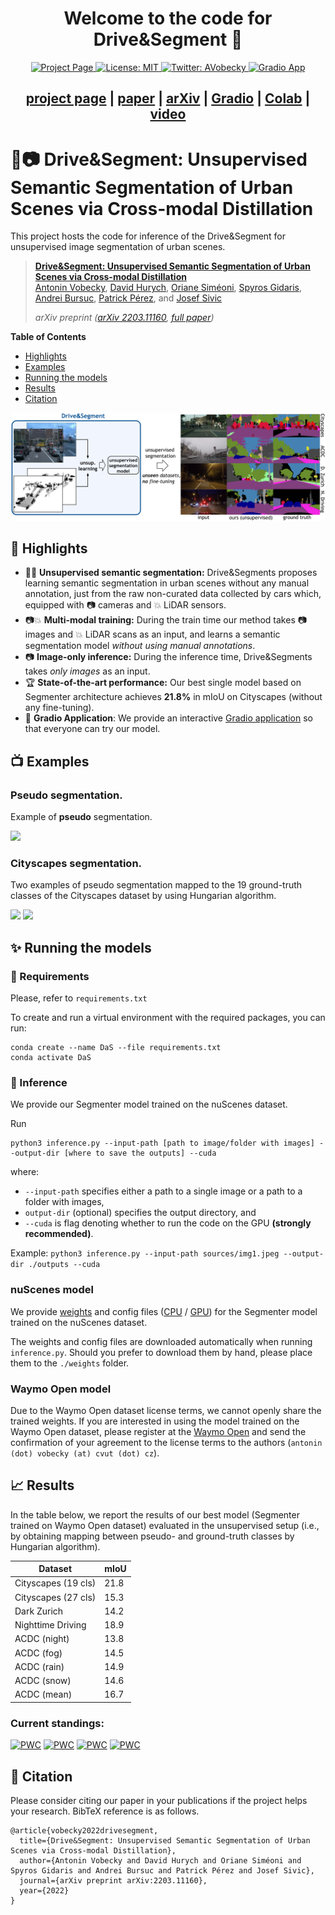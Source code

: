 <h1 align="center">Welcome to the code for Drive&Segment 👋</h1>

<p align="center">
 <a href="https://vobecant.github.io/DriveAndSegment">
    <img alt="Project Page" src="https://img.shields.io/badge/Project Page-Open-green.svg" target="_blank" />
  </a>
  <a href="https://github.com/kefranabg/readme-md-generator/blob/master/LICENSE">
    <img alt="License: MIT" src="https://img.shields.io/badge/license-MIT-yellow.svg" target="_blank" />
  </a>
  <a href="https://twitter.com/AVobecky">
    <img alt="Twitter: AVobecky" src="https://badgen.net/badge/icon/twitter?icon=twitter&label" target="_blank" />
  </a>
  <a href="https://huggingface.co/spaces/vobecant/DaS">
    <img alt="Gradio App" src="https://img.shields.io/badge/Gradio App-Open%20In%20Spaces-blue.svg" target="_blank" />
  </a>
  	
[comment]: <> ([![PWC]&#40;https://img.shields.io/endpoint.svg?url=https://paperswithcode.com/badge/drive-segment-unsupervised-semantic/unsupervised-semantic-segmentation-on-dark&#41;]&#40;https://paperswithcode.com/sota/unsupervised-semantic-segmentation-on-dark?p=drive-segment-unsupervised-semantic&#41;	)

[comment]: <> ([![PWC]&#40;https://img.shields.io/endpoint.svg?url=https://paperswithcode.com/badge/drive-segment-unsupervised-semantic/unsupervised-semantic-segmentation-on-2&#41;]&#40;https://paperswithcode.com/sota/unsupervised-semantic-segmentation-on-2?p=drive-segment-unsupervised-semantic&#41;)

[comment]: <> ([![PWC]&#40;https://img.shields.io/endpoint.svg?url=https://paperswithcode.com/badge/drive-segment-unsupervised-semantic/unsupervised-semantic-segmentation-on-1&#41;]&#40;https://paperswithcode.com/sota/unsupervised-semantic-segmentation-on-1?p=drive-segment-unsupervised-semantic&#41;)

[comment]: <> ([![PWC]&#40;https://img.shields.io/endpoint.svg?url=https://paperswithcode.com/badge/drive-segment-unsupervised-semantic/unsupervised-semantic-segmentation-on-acdc&#41;]&#40;https://paperswithcode.com/sota/unsupervised-semantic-segmentation-on-acdc?p=drive-segment-unsupervised-semantic&#41;)

</p>

<h2 align="center">
  <a href="https://vobecant.github.io/DriveAndSegment">project page</a> |
  <a href="https://data.ciirc.cvut.cz/public/projects/2022DriveAndSegment/DriveAndSegment__Unsupervised_Semantic_Segmentation_of_Urban_Scenes_via_Cross-modal_Distillation.pdf">paper</a> |
  <a href="http://arxiv.org/abs/2203.11160">arXiv</a> |
  <a href="https://huggingface.co/spaces/vobecant/DaS">Gradio</a> |
  <a href="https://colab.research.google.com/drive/126tBVYbt1s0STyv8DKhmLoHKpvWcv33H?usp=sharing">Colab</a> |
  <a href="https://www.youtube.com/watch?v=B9LK-Fxu7ao">video</a> 
</h2>

# 🚙📷 Drive&Segment: Unsupervised Semantic Segmentation of Urban Scenes via Cross-modal Distillation

This project hosts the code for inference of the Drive&Segment for unsupervised image segmentation of urban scenes.

> [**Drive&Segment: Unsupervised Semantic Segmentation of Urban Scenes via Cross-modal Distillation**](http://arxiv.org/abs/2203.11160)            
> [Antonin Vobecky](https://vobecant.github.io/), [David Hurych](https://scholar.google.com/citations?hl=en&user=XY1PVwYAAAAJ), [Oriane Siméoni](https://osimeoni.github.io/), [Spyros Gidaris](https://scholar.google.fr/citations?user=7atfg7EAAAAJ&hl=en), [Andrei Bursuc](https://abursuc.github.io/), [Patrick Pérez](https://ptrckprz.github.io/), and [Josef Sivic](https://people.ciirc.cvut.cz/~sivic/)
>
> *arXiv preprint ([arXiv 2203.11160](http://arxiv.org/abs/2203.11160), [full paper](https://data.ciirc.cvut.cz/public/projects/2022DriveAndSegment/DriveAndSegment__Unsupervised_Semantic_Segmentation_of_Urban_Scenes_via_Cross-modal_Distillation.pdf))*

**Table of Contents**
- [Highlights](#-highlights)
- [Examples](#-examples)
- [Running the models](#-running-the-models)
- [Results](#-results)
- [Citation](#-citation)

![teaser](sources/teaser.png)

## 💫 Highlights

- 🚫🔬 **Unsupervised semantic segmentation:** Drive&Segments proposes learning semantic segmentation in urban scenes without any manual annotation, just from
the raw non-curated data collected by cars which, equipped with 📷 cameras and 💥 LiDAR sensors.
- 📷💥 **Multi-modal training:** During the train time our method takes 📷 images and 💥 LiDAR scans as an input, and
  learns a semantic segmentation model *without using manual annotations*.
- 📷 **Image-only inference:** During the inference time, Drive&Segments takes *only images* as an input.
- 🏆 **State-of-the-art performance:** Our best single model based on Segmenter architecture achieves **21.8%** in mIoU on
  Cityscapes (without any fine-tuning).
- 🚀 **Gradio Application**: We provide an interactive [Gradio application](https://huggingface.co/spaces/vobecant/DaS)
  so that everyone can try our model.

## 📺 Examples

### **Pseudo** segmentation.

Example of **pseudo** segmentation.

![](sources/video128_blend03_v2_10fps_640px_lanczos.gif)

### Cityscapes segmentation.

Two examples of pseudo segmentation mapped to the 19 ground-truth classes of the Cityscapes dataset by using Hungarian
algorithm.

![](sources/video_stuttgart00_remap_blended03_20fps_crop.gif)
![](sources/video_stuttgart01_remap_blended03_20fps_crop2.gif)

## ✨ Running the models

### 📝 Requirements

Please, refer to `requirements.txt`

To create and run a virtual environment with the required packages, you can run:
```
conda create --name DaS --file requirements.txt
conda activate DaS
```

### 🚀 Inference

We provide our Segmenter model trained on the nuScenes dataset.

Run

```
python3 inference.py --input-path [path to image/folder with images] --output-dir [where to save the outputs] --cuda
```

where:

- `--input-path` specifies either a path to a single image or a path to a folder with images,
- `output-dir` (optional) specifies the output directory, and
- `--cuda` is flag denoting whether to run the code on the GPU **(strongly recommended)**.

Example: `python3 inference.py --input-path sources/img1.jpeg --output-dir ./outputs --cuda`

### nuScenes model

We provide [weights](https://data.ciirc.cvut.cz/public/projects/2022DriveAndSegment/segmenter_nusc.pth) and config
files ([CPU](https://data.ciirc.cvut.cz/public/projects/2022DriveAndSegment/segmenter_nusc.pth_variant.yml)
/ [GPU](https://data.ciirc.cvut.cz/public/projects/2022DriveAndSegment/segmenter_nusc.pth_variant_gpu.yml)) for the
Segmenter model trained on the nuScenes dataset.

The weights and config files are downloaded automatically when running `inference.py`. Should you prefer to download
them by hand, please place them to the `./weights` folder.

### Waymo Open model

Due to the Waymo Open dataset license terms, we cannot openly share the trained weights. If you are interested in using
the model trained on the Waymo Open dataset, please register at
the [Waymo Open](https://waymo.com/intl/en_us/dataset-download-terms/) and send the confirmation of your agreement to
the license terms to the authors (`antonin (dot) vobecky (at) cvut (dot) cz`).

## 📈 Results
In the table below, we report the results of our best model (Segmenter trained on Waymo Open dataset) evaluated in the unsupervised setup (i.e., by obtaining mapping between pseudo- and ground-truth classes by Hungarian algorithm).

| Dataset  | mIoU |
| ------------- | ------------- |
| Cityscapes (19 cls)  | 21.8  |
| Cityscapes (27 cls)  | 15.3  |
| Dark Zurich  | 14.2  |
| Nighttime Driving  | 18.9  |
| ACDC (night)  | 13.8 |
| ACDC (fog)  | 14.5 |
| ACDC (rain)  | 14.9 |
| ACDC (snow)  | 14.6 |
| ACDC (mean)   | 16.7  |

### Current standings:
[![PWC](https://img.shields.io/endpoint.svg?url=https://paperswithcode.com/badge/drive-segment-unsupervised-semantic/unsupervised-semantic-segmentation-on-dark)](https://paperswithcode.com/sota/unsupervised-semantic-segmentation-on-dark?p=drive-segment-unsupervised-semantic)	
[![PWC](https://img.shields.io/endpoint.svg?url=https://paperswithcode.com/badge/drive-segment-unsupervised-semantic/unsupervised-semantic-segmentation-on-2)](https://paperswithcode.com/sota/unsupervised-semantic-segmentation-on-2?p=drive-segment-unsupervised-semantic)
[![PWC](https://img.shields.io/endpoint.svg?url=https://paperswithcode.com/badge/drive-segment-unsupervised-semantic/unsupervised-semantic-segmentation-on-1)](https://paperswithcode.com/sota/unsupervised-semantic-segmentation-on-1?p=drive-segment-unsupervised-semantic)
[![PWC](https://img.shields.io/endpoint.svg?url=https://paperswithcode.com/badge/drive-segment-unsupervised-semantic/unsupervised-semantic-segmentation-on-acdc)](https://paperswithcode.com/sota/unsupervised-semantic-segmentation-on-acdc?p=drive-segment-unsupervised-semantic)

## 📖 Citation
Please consider citing our paper in your publications if the project helps your research. BibTeX reference is as follows.
```
@article{vobecky2022drivesegment,
  title={Drive&Segment: Unsupervised Semantic Segmentation of Urban Scenes via Cross-modal Distillation},
  author={Antonin Vobecky and David Hurych and Oriane Siméoni and Spyros Gidaris and Andrei Bursuc and Patrick Pérez and Josef Sivic},
  journal={arXiv preprint arXiv:2203.11160},
  year={2022}
}
```